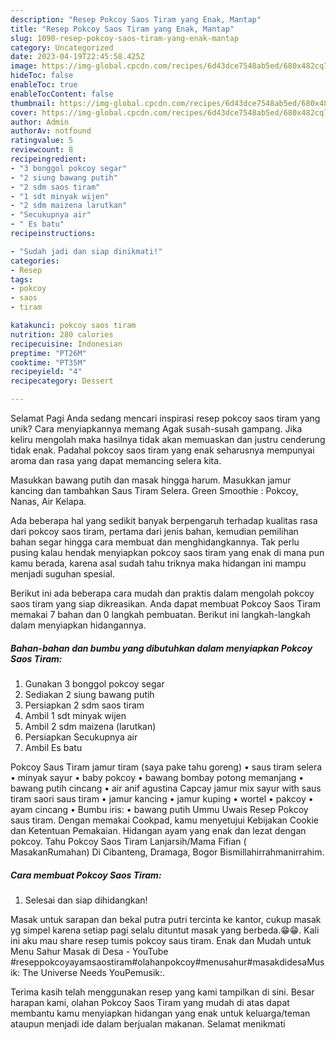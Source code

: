 ```yaml
---
description: "Resep Pokcoy Saos Tiram yang Enak, Mantap"
title: "Resep Pokcoy Saos Tiram yang Enak, Mantap"
slug: 1090-resep-pokcoy-saos-tiram-yang-enak-mantap
category: Uncategorized
date: 2023-04-19T22:45:58.425Z
image: https://img-global.cpcdn.com/recipes/6d43dce7548ab5ed/680x482cq70/pokcoy-saos-tiram-foto-resep-utama.jpg
hideToc: false
enableToc: true
enableTocContent: false
thumbnail: https://img-global.cpcdn.com/recipes/6d43dce7548ab5ed/680x482cq70/pokcoy-saos-tiram-foto-resep-utama.jpg
cover: https://img-global.cpcdn.com/recipes/6d43dce7548ab5ed/680x482cq70/pokcoy-saos-tiram-foto-resep-utama.jpg
author: Admin
authorAv: notfound
ratingvalue: 5
reviewcount: 8
recipeingredient:
- "3 bonggol pokcoy segar"
- "2 siung bawang putih"
- "2 sdm saos tiram"
- "1 sdt minyak wijen"
- "2 sdm maizena larutkan"
- "Secukupnya air"
- " Es batu"
recipeinstructions:

- "Sudah jadi dan siap dinikmati!"
categories:
- Resep
tags:
- pokcoy
- saos
- tiram

katakunci: pokcoy saos tiram 
nutrition: 280 calories
recipecuisine: Indonesian
preptime: "PT26M"
cooktime: "PT35M"
recipeyield: "4"
recipecategory: Dessert

---
```



Selamat Pagi Anda sedang mencari inspirasi resep pokcoy saos tiram yang unik? Cara menyiapkannya memang Agak susah-susah gampang. Jika keliru mengolah maka hasilnya tidak akan memuaskan dan justru cenderung tidak enak. Padahal pokcoy saos tiram yang enak seharusnya mempunyai aroma dan rasa yang dapat memancing selera kita.


Masukkan bawang putih dan masak hingga harum. Masukkan jamur kancing dan tambahkan Saus Tiram Selera. Green Smoothie : Pokcoy, Nanas, Air Kelapa.

Ada beberapa hal yang sedikit banyak berpengaruh terhadap kualitas rasa dari pokcoy saos tiram, pertama dari jenis bahan, kemudian pemilihan bahan segar hingga cara membuat dan menghidangkannya. Tak perlu pusing kalau hendak menyiapkan pokcoy saos tiram yang enak di mana pun kamu berada, karena asal sudah tahu triknya maka hidangan ini mampu menjadi suguhan spesial.


Berikut ini ada beberapa cara mudah dan praktis dalam mengolah pokcoy saos tiram yang siap dikreasikan. Anda dapat membuat Pokcoy Saos Tiram memakai 7 bahan dan 0 langkah pembuatan. Berikut ini langkah-langkah dalam menyiapkan hidangannya.

<!--inarticleads1-->

##### Bahan-bahan dan bumbu yang dibutuhkan dalam menyiapkan Pokcoy Saos Tiram:

1. Gunakan 3 bonggol pokcoy segar
1. Sediakan 2 siung bawang putih
1. Persiapkan 2 sdm saos tiram
1. Ambil 1 sdt minyak wijen
1. Ambil 2 sdm maizena (larutkan)
1. Persiapkan Secukupnya air
1. Ambil  Es batu


Pokcoy Saus Tiram jamur tiram (saya pake tahu goreng) • saus tiram selera • minyak sayur • baby pokcoy • bawang bombay potong memanjang • bawang putih cincang • air anif agustina Capcay jamur mix sayur with saus tiram saori saus tiram • jamur kancing • jamur kuping • wortel • pakcoy • ayam cincang • Bumbu iris: • bawang putih Ummu Uwais Resep Pokcoy saus tiram. Dengan memakai Cookpad, kamu menyetujui Kebijakan Cookie dan Ketentuan Pemakaian. Hidangan ayam yang enak dan lezat dengan pokcoy. Tahu Pokcoy Saos Tiram Lanjarsih/Mama Fifian ( MasakanRumahan) Di Cibanteng, Dramaga, Bogor Bismillahirrahmanirrahim. 

<!--inarticleads2-->

##### Cara membuat Pokcoy Saos Tiram:


1. Selesai dan siap dihidangkan!

Masak untuk sarapan dan bekal putra putri tercinta ke kantor, cukup masak yg simpel karena setiap pagi selalu dituntut masak yang berbeda.😁😁. Kali ini aku mau share resep tumis pokcoy saus tiram. Enak dan Mudah untuk Menu Sahur Masak di Desa - YouTube #reseppokcoyayamsaostiram#olahanpokcoy#menusahur#masakdidesaMusik: The Universe Needs YouPemusik:. 

Terima kasih telah menggunakan resep yang kami tampilkan di sini. Besar harapan kami, olahan Pokcoy Saos Tiram yang mudah di atas dapat membantu kamu menyiapkan hidangan yang enak untuk keluarga/teman ataupun menjadi ide dalam berjualan makanan. Selamat menikmati
